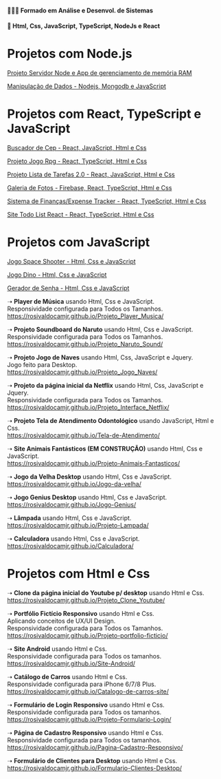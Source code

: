 #### 👨🏻‍🎓 Formado em Análise e Desenvol. de Sistemas
#### 💾 Html, Css, JavaScript, TypeScript, NodeJs e React


# Projetos com Node.js
[Projeto Servidor Node e App de gerenciamento de memória RAM](https://github.com/rosivaldocamjr/Projeto-Servidor-Node)

[Manipulação de Dados - Nodejs, Mongodb e JavaScript](https://github.com/rosivaldocamjr/node)

# Projetos com React, TypeScript e JavaScript
[Buscador de Cep - React, JavaScript, Html e Css](https://github.com/rosivaldocamjr/projeto_buscador_cep)

[Projeto Jogo Rpg - React, TypeScript, Html e Css](https://github.com/rosivaldocamjr/jogo-rpg)

[Projeto Lista de Tarefas 2.0 - React, JavaScript, Html e Css](https://github.com/rosivaldocamjr/todo_list_2.0)

[Galeria de Fotos - Firebase, React, TypeScript, Html e Css](https://github.com/rosivaldocamjr/gallery)

[Sistema de Finanças/Expense Tracker - React, TypeScript, Html e Css](https://github.com/rosivaldocamjr/Projeto-Expense-Tracker)

[Site Todo List React - React, TypeScript, Html e Css](https://github.com/rosivaldocamjr/Projeto-todo-list-react)

# Projetos com JavaScript
[Jogo Space Shooter - Html, Css e JavaScript](https://github.com/rosivaldocamjr/Projeto_Space_Shooter)

[Jogo Dino - Html, Css e JavaScript](https://github.com/rosivaldocamjr/Projeto_Jogo_Dino)

[Gerador de Senha - Html, Css e JavaScript](https://github.com/rosivaldocamjr/Projeto_Gerador_Senha)

➝ **Player de Música** usando Html, Css e JavaScript.<br>
Responsividade configurada para Todos os Tamanhos.<br>
https://rosivaldocamjr.github.io/Projeto_Player_Musica/

➝ **Projeto Soundboard do Naruto** usando Html, Css e JavaScript.<br>
Responsividade configurada para Todos os Tamanhos.<br>
https://rosivaldocamjr.github.io/Projeto_Naruto_Sound/

➝ **Projeto Jogo de Naves** usando Html, Css, JavaScript e Jquery.<br>
Jogo feito para Desktop.<br>
https://rosivaldocamjr.github.io/Projeto_Jogo_Naves/

➝ **Projeto da página inicial da Netflix** usando Html, Css, JavaScript e Jquery.<br>
Responsividade configurada para Todos os Tamanhos.<br>
https://rosivaldocamjr.github.io/Projeto_Interface_Netflix/

➝ **Projeto Tela de Atendimento Odontológico** usando JavaScript, Html e Css.<br>
https://rosivaldocamjr.github.io/Tela-de-Atendimento/

➝ **Site Animais Fantásticos (EM CONSTRUÇÃO)** usando Html, Css e JavaScript.<br>
https://rosivaldocamjr.github.io/Projeto-Animais-Fantasticos/

➝ **Jogo da Velha Desktop** usando Html, Css e JavaScript.<br>
https://rosivaldocamjr.github.io/Jogo-da-velha/

➝ **Jogo Genius Desktop** usando Html, Css e JavaScript.<br>
https://rosivaldocamjr.github.io/Jogo-Genius/

➝ **Lâmpada** usando Html, Css e JavaScript.<br>
https://rosivaldocamjr.github.io/Projeto-Lampada/

➝ **Calculadora** usando Html, Css e JavaScript.<br>
https://rosivaldocamjr.github.io/Calculadora/

# Projetos com Html e Css
➝ **Clone da página inicial do Youtube p/ desktop** usando Html e Css.<br>
https://rosivaldocamjr.github.io/Projeto_Clone_Youtube/

➝ **Portfólio Fictício Responsivo** usando Html e Css.<br>
Aplicando conceitos de UX/UI Design.<br>
Responsividade configurada para Todos os Tamanhos.<br>
https://rosivaldocamjr.github.io/Projeto-portfolio-ficticio/

➝ **Site Android** usando Html e Css.<br>
Responsividade configurada para Todos os tamanhos.<br>
https://rosivaldocamjr.github.io/Site-Android/

➝ **Catálogo de Carros** usando Html e Css.<br>
Responsividade configurada para iPhone 6/7/8 Plus.<br>
https://rosivaldocamjr.github.io/Catalogo-de-carros-site/

➝ **Formulário de Login Responsivo** usando Html e Css.<br>
Responsividade configurada para Todos os tamanhos.<br>
https://rosivaldocamjr.github.io/Projeto-Formulario-Login/

➝ **Página de Cadastro Responsivo** usando Html e Css.<br>
Responsividade configurada para Todos os tamanhos.<br>
https://rosivaldocamjr.github.io/Pagina-Cadastro-Responsivo/

➝ **Formulário de Clientes para Desktop** usando Html e Css.<br>
https://rosivaldocamjr.github.io/Formulario-Clientes-Desktop/
